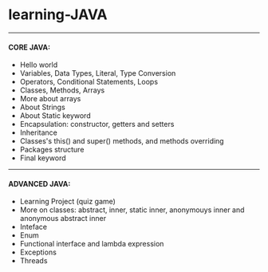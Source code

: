 # learning-JAVA
---
#### CORE JAVA:
- Hello world
- Variables, Data Types, Literal, Type Conversion
- Operators, Conditional Statements, Loops
- Classes, Methods, Arrays
- More about arrays
- About Strings
- About Static keyword
- Encapsulation: constructor, getters and setters
- Inheritance
- Classes's this() and super() methods, and methods overriding
- Packages structure
- Final keyword

---
#### ADVANCED JAVA:
- Learning Project (quiz game)
- More on classes: abstract, inner, static inner, anonymouys inner and anonymous abstract inner
- Inteface
- Enum
- Functional interface and lambda expression
- Exceptions
- Threads
